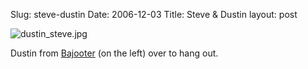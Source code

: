 Slug: steve-dustin
Date: 2006-12-03
Title: Steve & Dustin
layout: post

<img alt="dustin_steve.jpg" class="at-xid-6a010534988cd3970b0120a5b36705970c" id="image2428" src="http://steveivy.typepad.com/.a/6a010534988cd3970b0120a5b36705970c-pi" />

Dustin from [Bajooter](http://bajooter.com) (on the left) over to hang out.
